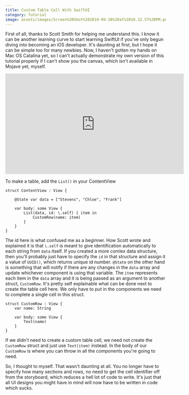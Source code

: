 ```yaml
---
title: Custom Table Cell With SwiftUI
category: Tutorial
image: assets/images/Screen%20Shot%202019-09-28%20at%2010.32.57%20PM.png
---
```


First of all, thanks to Scott Smith for helping me understand this. I know it can be another learning curve to start learning SwiftUI if you've only begun diving into becoming an iOS developer. It's daunting at first, but I hope it can be simple too for many newbies. Now, I haven't gotten my hands on Mac OS Catalina yet, so I can't actually demonstrate my own version of this tutorial properly if I can't show you the canvas, which isn't available in Mojave yet, myself.  

<iframe width="560" height="315" src="https://www.youtube.com/embed/7sxdhunvSCg" frameborder="0" allow="accelerometer; autoplay; encrypted-media; gyroscope; picture-in-picture" allowfullscreen></iframe>

To make a table, add the `List()`  in your ContentView
```
struct ContentView : View {

	@State var data = ["Stevens", "Chloe", "Frank"]
	
	var body: some View {
		List(data, id: \.self) { item in
			CustomRow(name: item)
		}
	}
}
```

The id here is what confused me as a beginner. How Scott wrote and explained it is that `\.self` is meant to give identification automatically to each string from `data` itself. If you created a more comlex data structure, then you'll probably just have to specify the `id` in that structure and assign it a value of `UUID()`, which returns  unique id number.  `@State` on the other hand is something that will notify if there are any changes in the `data` array and update whichever component is using that variable. The `item` represents each item in the `data` array and it is being passed as an argument to another struct, `CustomRow`. It's pretty self explainable what can be done next to create the table cell here. We only have to put in the components we need to complete a single cell in this struct.
```
struct CustomRow : View {
	var name: String
	
	var body: some View {
		Text(name)
	}
}
```

If we didn't need to create a custom table cell, we need not create the `CustomRow` struct and just use `Text(item)` instead. In the body of our `CustomRow` is where you can throw in all the components you're going to need.

So, I thought to myself. That wasn't daunting at all. You no longer have to specify how many sections and rows, no need to get the cell identifier off from the storyboard, which reduces a hell lot of code to write. It's just that all UI designs you might have in mind will now have to be written in code which sucks.
